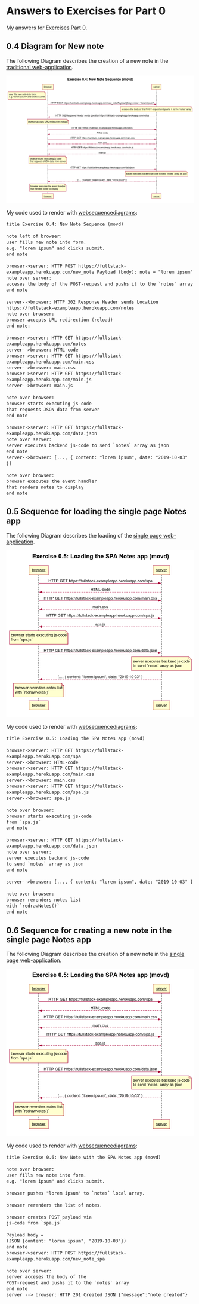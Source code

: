 # Answers to Exercises for Part 0 

My answers for [Exercises Part 0](https://fullstackopen.com/en/part0/fundamentals_of_web_apps#exercises). 

## 0.4 Diagram for New note

The following Diagram describes the creation of a new note in the [traditional web-application](https://fullstack-exampleapp.herokuapp.com/notes).

![Diagram for Exercise 0.4](answer-0.4-diagram.png)

My code used to render with [websequencediagrams](https://www.websequencediagrams.com):

```
title Exercise 0.4: New Note Sequence (movd)

note left of browser:
user fills new note into form. 
e.g. "lorem ipsum" and clicks submit.
end note

browser->server: HTTP POST https://fullstack-exampleapp.herokuapp.com/new_note Payload (body): note = "lorem ipsum"
note over server:
acceses the body of the POST-request and pushs it to the `notes` array
end note

server-->browser: HTTP 302 Response Header sends Location https://fullstack-exampleapp.herokuapp.com/notes 
note over browser:
browser accepts URL redirection (reload)
end note:

browser->server: HTTP GET https://fullstack-exampleapp.herokuapp.com/notes
server-->browser: HTML-code
browser->server: HTTP GET https://fullstack-exampleapp.herokuapp.com/main.css
server-->browser: main.css
browser->server: HTTP GET https://fullstack-exampleapp.herokuapp.com/main.js
server-->browser: main.js

note over browser:
browser starts executing js-code
that requests JSON data from server 
end note

browser->server: HTTP GET https://fullstack-exampleapp.herokuapp.com/data.json
note over server:
server executes backend js-code to send `notes` array as json
end note
server-->browser: [..., { content: "lorem ipsum", date: "2019-10-03" }] 

note over browser:
browser executes the event handler
that renders notes to display
end note
```

## 0.5 Sequence for loading the single page Notes app 

The following Diagram describes the loading of the [single page web-application](https://fullstack-exampleapp.herokuapp.com/spa).

![Diagram of Answers for 0.5](answer-0.5-diagram.png)

My code used to render with [websequencediagrams](https://www.websequencediagrams.com):

```
title Exercise 0.5: Loading the SPA Notes app (movd)

browser->server: HTTP GET https://fullstack-exampleapp.herokuapp.com/spa
server-->browser: HTML-code
browser->server: HTTP GET https://fullstack-exampleapp.herokuapp.com/main.css
server-->browser: main.css
browser->server: HTTP GET https://fullstack-exampleapp.herokuapp.com/spa.js
server-->browser: spa.js

note over browser:
browser starts executing js-code 
from `spa.js` 
end note

browser->server: HTTP GET https://fullstack-exampleapp.herokuapp.com/data.json
note over server:
server executes backend js-code 
to send `notes` array as json
end note

server-->browser: [..., { content: "lorem ipsum", date: "2019-10-03" }

note over browser:
browser rerenders notes list 
with `redrawNotes()`
end note
```


## 0.6 Sequence for creating a new note in the single page Notes app 

The following Diagram describes the creation of a new note in the [single page web-application](https://fullstack-exampleapp.herokuapp.com/spa).

![Diagram of Answers for 0.5](answer-0.5-diagram.png)

My code used to render with [websequencediagrams](https://www.websequencediagrams.com):

```
title Exercise 0.6: New Note with the SPA Notes app (movd)

note over browser:
user fills new note into form. 
e.g. "lorem ipsum" and clicks submit.

browser pushes "lorem ipsum" to `notes` local array.

browser rerenders the list of notes.

browser creates POST payload via 
js-code from `spa.js`

Payload body = 
(JSON {content: "lorem ipsum", "2019-10-03"})
end note
browser->server: HTTP POST https://fullstack-exampleapp.herokuapp.com/new_note_spa 

note over server:
server acceses the body of the 
POST-request and pushs it to the `notes` array
end note
server --> browser: HTTP 201 Created JSON {"message":"note created"}
```